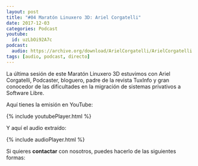 ```yaml
---
layout: post
title: "#04 Maratón Linuxero 3D: Ariel Corgatelli"
date: 2017-12-03
categories: Podcast
youtube:
  id: uzLbOi92A7c
podcast:
  audio: https://archive.org/download/ArielCorgatelli/ArielCorgatelli
tags: [audio, podcast, directo]
---
```


La última sesión de este Maratón Linuxero 3D estuvimos con Ariel Corgatelli, Podcaster, bloguero, padre de la revista TuxInfo y gran conocedor de las dificultades en la migración de sistemas privativos a Software Libre.

Aquí tienes la emisión en YouTube:

{% include youtubePlayer.html %}

Y aquí el audio extraído:

{% include audioPlayer.html %}

Si quieres **contactar** con nosotros, puedes hacerlo de las siguientes formas: 
